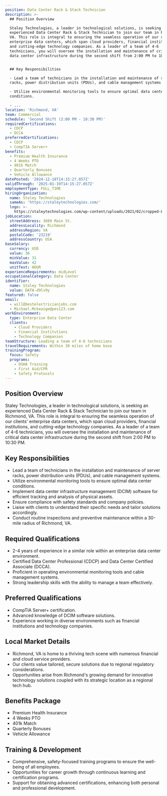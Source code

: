 ```yaml
---
position: Data Center Rack & Stack Technician
description: >-
  ## Position Overview

  Staley Technologies, a leader in technological solutions, is seeking an
  experienced Data Center Rack & Stack Technician to join our team in Richmond,
  VA. This role is integral to ensuring the seamless operation of our clients'
  enterprise data centers, which span cloud providers, financial institutions,
  and cutting-edge technology companies. As a leader of a team of 4-6
  technicians, you will oversee the installation and maintenance of critical
  data center infrastructure during the second shift from 2:00 PM to 10:30 PM.


  ## Key Responsibilities

  - Lead a team of technicians in the installation and maintenance of server
  racks, power distribution units (PDUs), and cable management systems.

  - Utilize environmental monitoring tools to ensure optimal data center
  conditions.

  - ...
location: 'Richmond, VA'
team: Commercial
schedule: 'Second Shift (2:00 PM - 10:30 PM)'
requiredCertifications:
  - CDCP
  - DCCA
preferredCertifications:
  - CDCP
  - CompTIA Server+
benefits:
  - Premium Health Insurance
  - 4 Weeks PTO
  - 401k Match
  - Quarterly Bonuses
  - Vehicle Allowance
datePosted: '2024-12-18T14:15:27.057Z'
validThrough: '2025-01-19T14:15:27.057Z'
employmentType: FULL_TIME
hiringOrganization:
  name: Staley Technologies
  sameAs: 'https://staleytechnologies.com/'
  logo: >-
    https://staleytechnologies.com/wp-content/uploads/2021/02/cropped-Logo_StaleyTechnologies.png
jobLocation:
  streetAddress: 3689 Main St.
  addressLocality: Richmond
  addressRegion: VA
  postalCode: '23219'
  addressCountry: USA
baseSalary:
  currency: USD
  value: 36
  minValue: 31
  maxValue: 42
  unitText: HOUR
experienceRequirements: midLevel
occupationalCategory: Data Center
identifier:
  name: Staley Technologies
  value: DATA-d9lv9y
featured: false
email:
  - will@bestelectricianjobs.com
  - Michael.Mckeaige@pes123.com
workEnvironment:
  type: Enterprise Data Center
  clients:
    - Cloud Providers
    - Financial Institutions
    - Technology Companies
teamStructure: Leading a team of 4-6 technicians
travelRequirements: Within 30 miles of home base
trainingProgram:
  focus: Safety
  programs:
    - OSHA Training
    - First Aid/CPR
    - Safety Protocols
---
```




## Position Overview
Staley Technologies, a leader in technological solutions, is seeking an experienced Data Center Rack & Stack Technician to join our team in Richmond, VA. This role is integral to ensuring the seamless operation of our clients' enterprise data centers, which span cloud providers, financial institutions, and cutting-edge technology companies. As a leader of a team of 4-6 technicians, you will oversee the installation and maintenance of critical data center infrastructure during the second shift from 2:00 PM to 10:30 PM.

## Key Responsibilities
- Lead a team of technicians in the installation and maintenance of server racks, power distribution units (PDUs), and cable management systems.
- Utilize environmental monitoring tools to ensure optimal data center conditions.
- Implement data center infrastructure management (DCIM) software for efficient tracking and analysis of physical assets.
- Ensure compliance with safety standards and company policies.
- Liaise with clients to understand their specific needs and tailor solutions accordingly.
- Conduct routine inspections and preventive maintenance within a 30-mile radius of Richmond, VA.

## Required Qualifications
- 2-4 years of experience in a similar role within an enterprise data center environment.
- Certified Data Center Professional (CDCP) and Data Center Certified Associate (DCCA).
- Proficient in operating environmental monitoring tools and cable management systems.
- Strong leadership skills with the ability to manage a team effectively.

## Preferred Qualifications
- CompTIA Server+ certification.
- Advanced knowledge of DCIM software solutions.
- Experience working in diverse environments such as financial institutions and technology companies.

## Local Market Details
- Richmond, VA is home to a thriving tech scene with numerous financial and cloud service providers.
- Our clients value tailored, secure solutions due to regional regulatory considerations.
- Opportunities arise from Richmond's growing demand for innovative technology solutions coupled with its strategic location as a regional tech hub.

## Benefits Package
- Premium Health Insurance
- 4 Weeks PTO
- 401k Match
- Quarterly Bonuses
- Vehicle Allowance

## Training & Development
- Comprehensive, safety-focused training programs to ensure the well-being of all employees.
- Opportunities for career growth through continuous learning and certification programs.
- Support for obtaining advanced certifications, enhancing both personal and professional development.
